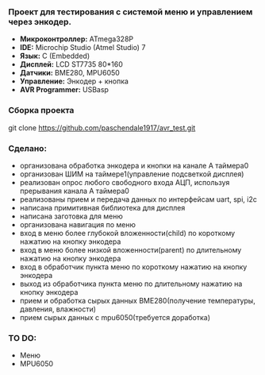### Проект для тестирования с системой меню и управлением через энкодер.

- **Микроконтроллер:** ATmega328P 
- **IDE:** Microchip Studio (Atmel Studio) 7
- **Язык:** C (Embedded)
- **Дисплей:** LCD ST7735 80*160
- **Датчики:** BME280, MPU6050
- **Управление:** Энкодер + кнопка
- **AVR Programmer:** USBasp

### Сборка проекта
git clone https://github.com/paschendale1917/avr_test.git

### Сделано:
- организована обработка энкодера и кнопки на канале А таймера0
- организован ШИМ на таймере1(управление подсветкой дисплея)
- реализован опрос любого свободного входа АЦП, используя прерывания канала А таймера0
- реализованы прием и передача данных по интерфейсам uart, spi, i2c
- написана примитивная библиотека для дисплея
- написана заготовка для меню
- организована навигация по меню
- вход в меню более глубокой вложенности(child) по короткому нажатию на кнопку энкодера
- вход в меню более низкой вложенности(parent) по длительному нажатию на кнопку энкодера
- вход в обработчик пункта меню по короткому нажатию на кнопку энкодера
- выход из обработчика пункта меню по длительному нажатию на кнопку энкодера
- прием и обработка сырых данных BME280(получение температуры, давления, влажности)
- прием сырых данных с mpu6050(требуется доработка)

### TO DO:
- Меню
- MPU6050 